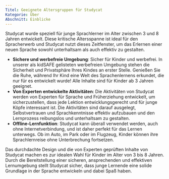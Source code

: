```yaml
---
Titel: Geeignete Altersgruppen für Studycat
Kategorie: Über
Abschnitt: Einblicke
---
```

Studycat wurde speziell für junge Sprachlerner im Alter zwischen 3 und 8 Jahren entwickelt. Diese kritische Altersspanne ist ideal für den Spracherwerb und Studycat nutzt dieses Zeitfenster, um das Erlernen einer neuen Sprache sowohl unterhaltsam als auch effektiv zu gestalten.

* **Sichere und werbefreie Umgebung**: Sicher für Kinder und werbefrei. In unserer als kidSAFE gelisteten werbefreien Umgebung stehen die Sicherheit und Privatsphäre Ihres Kindes an erster Stelle. Genießen Sie die Ruhe, während Ihr Kind eine Welt des Sprachenlernens erkundet, die nur für es entwickelt wurde! Alle Inhalte sind für Kinder ab 3 Jahren geeignet.
* **Von Experten entwickelte Aktivitäten**: Die Aktivitäten von Studycat werden von Experten für Sprache und Früherziehung entwickelt, um sicherzustellen, dass jede Lektion entwicklungsgerecht und für junge Köpfe interessant ist. Die Aktivitäten sind darauf ausgelegt, Selbstvertrauen und Sprachkenntnisse effektiv aufzubauen und den Lernprozess reibungslos und unterhaltsam zu gestalten.
* **Offline-Lernfunktion**: Studycat kann überall verwendet werden, auch ohne Internetverbindung, und ist daher perfekt für das Lernen unterwegs. Ob im Auto, im Park oder im Flugzeug, Kinder können ihre Sprachlernreise ohne Unterbrechung fortsetzen.

Das durchdachte Design und die von Experten geprüften Inhalte von Studycat machen es zur idealen Wahl für Kinder im Alter von 3 bis 8 Jahren. Durch die Bereitstellung einer sicheren, ansprechenden und effektiven Lernumgebung stellt Studycat sicher, dass junge Lernende eine solide Grundlage in der Sprache entwickeln und dabei Spaß haben.